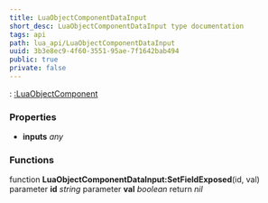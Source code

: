 ```yaml
---
title: LuaObjectComponentDataInput
short_desc: LuaObjectComponentDataInput type documentation
tags: api
path: lua_api/LuaObjectComponentDataInput
uuid: 3b3e8ec9-4f60-3551-95ae-7f1642bab494
public: true
private: false
---
```


 : [:LuaObjectComponent](/lua_api/LuaObjectComponentDataInput)

### Properties

* **inputs** *any* 

### Functions

function **LuaObjectComponentDataInput:SetFieldExposed**(id, val)
  parameter **id** *string*
  parameter **val** *boolean*
  return *nil*
